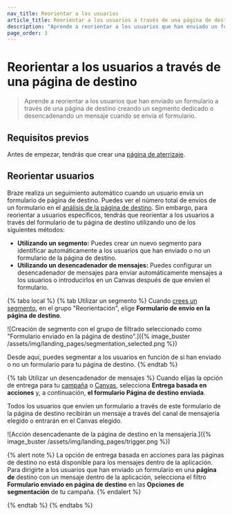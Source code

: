 ```yaml
---
nav_title: Reorientar a los usuarios
article_title: Reorientar a los usuarios a través de una página de destino
description: "Aprende a reorientar a los usuarios que han enviado un formulario a través de una página de destino."
page_order: 3
---
```


# Reorientar a los usuarios a través de una página de destino

> Aprende a reorientar a los usuarios que han enviado un formulario a través de una página de destino creando un segmento dedicado o desencadenando un mensaje cuando se envía el formulario.

## Requisitos previos

Antes de empezar, tendrás que crear una [página de aterrizaje]({{site.baseurl}}/user_guide/engagement_tools/landing_pages/creating_pages/).

## Reorientar usuarios

Braze realiza un seguimiento automático cuando un usuario envía un formulario de página de destino. Puedes ver el número total de envíos de un formulario en el [análisis de la página de destino]({{site.baseurl}}/user_guide/engagement_tools/landing_pages/creating_pages/#viewing-analytics). Sin embargo, para reorientar a usuarios específicos, tendrás que reorientar a los usuarios a través del formulario de tu página de destino utilizando uno de los siguientes métodos:

- **Utilizando un segmento:** Puedes crear un nuevo segmento para identificar automáticamente a los usuarios que han enviado o no un formulario de la página de destino.
- **Utilizando un desencadenador de mensajes:** Puedes configurar un desencadenador de mensajes para enviar automáticamente mensajes a los usuarios o introducirlos en un Canvas después de que envíen el formulario.

{% tabs local %}
{% tab Utilizar un segmento %}
Cuando [crees un segmento]({{site.baseurl}}/user_guide/engagement_tools/segments/creating_a_segment/), en el grupo "Reorientación", elige **Formulario de envío en la página de destino**.

![Creación de segmento con el grupo de filtrado seleccionado como "Formulario enviado en la página de destino".]({% image_buster /assets/img/landing_pages/segmentation_selected.png %})

Desde aquí, puedes segmentar a los usuarios en función de si han enviado o no un formulario para tu página de destino.
{% endtab %}

{% tab Utilizar un desencadenador de mensajes %}
Cuando elijas la opción de entrega para tu [campaña]({{site.baseurl}}/user_guide/engagement_tools/campaigns/) o [Canvas]({{site.baseurl}}/user_guide/engagement_tools/canvas/), selecciona **Entrega basada en acciones** y, a continuación, **el formulario Página de destino enviada**.

Todos los usuarios que envíen un formulario a través de este formulario de la página de destino recibirán un mensaje a través del canal de mensajería elegido o entrarán en el Canvas elegido.

![Acción desencadenante de la página de destino en la mensajería.]({% image_buster /assets/img/landing_pages/trigger.png %})

{% alert note %}
La opción de entrega basada en acciones para las páginas de destino no está disponible para los mensajes dentro de la aplicación. Para dirigirte a los usuarios que han enviado un formulario en una **página de** destino con un mensaje dentro de la aplicación, selecciona el filtro **Formulario enviado en página de destino** en las **Opciones de segmentación** de tu campaña.
{% endalert %}

{% endtab %}
{% endtabs %}
